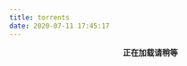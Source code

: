 ```yaml
---
title: torrents
date: 2020-07-11 17:45:17
---
```

<div align='center'>

**正在加载请稍等**
</div>

<script language="javascript" type="text/javascript">
window.location.href="https://www.radiumbit.tk/uncategorized/torrents/"
</script>
